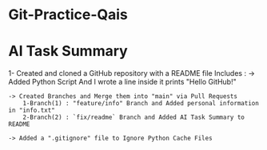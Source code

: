 # Git-Practice-Qais

# AI Task Summary

 1- Created and cloned a GitHub repository  with a README file Includes :
    -> Added Python Script And I wrote a line inside it prints "Hello GitHub!"  

    -> Created Branches and Merge them into "main" via Pull Requests 
        1-Branch(1) : "feature/info" Branch and Added personal information in "info.txt"
        2-Branch(2) : `fix/readme` Branch and Added AI Task Summary to README

    -> Added a ".gitignore" file to Ignore Python Cache Files
